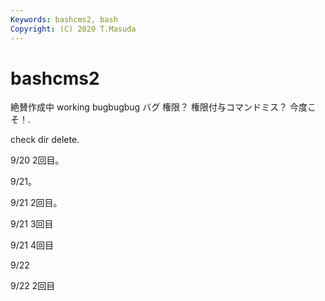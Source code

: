 ```yaml
---
Keywords: bashcms2, bash
Copyright: (C) 2020 T.Masuda
---
```


# bashcms2

絶賛作成中 working bugbugbug バグ 権限？ 権限付与コマンドミス？ 今度こそ！.

check dir delete.

9/20 2回目。

9/21。

9/21 2回目。

9/21 3回目

9/21 4回目

9/22

9/22 2回目
